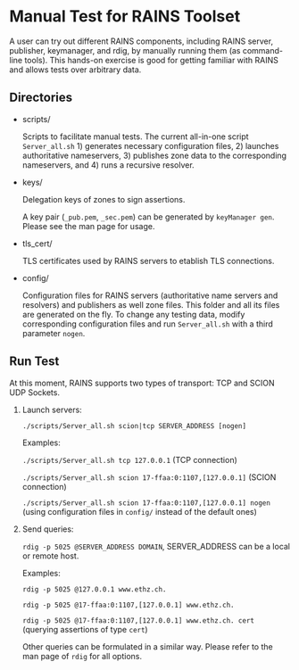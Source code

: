 # Manual Test for RAINS Toolset

A user can try out different RAINS components, including RAINS server, publisher, keymanager, and rdig, by manually running them (as command-line tools). This hands-on exercise is good for getting familiar with RAINS and allows tests over arbitrary data.

## Directories

- scripts/

  Scripts to facilitate manual tests. The current all-in-one script `Server_all.sh` 1) generates necessary configuration files, 2) launches authoritative nameservers, 3) publishes zone data to the corresponding nameservers, and 4) runs a recursive resolver.

- keys/

  Delegation keys of zones to sign assertions.
  
  A key pair (`_pub.pem`, `_sec.pem`) can be generated by `keyManager gen`. Please see the man page for usage.
  
- tls_cert/

  TLS certificates used by RAINS servers to etablish TLS connections.

- config/ 

  Configuration files for RAINS servers (authoritative name servers and resolvers) and publishers as well zone files. This folder and all its files are generated on the fly. To change any testing data, modify corresponding configuration files and run `Server_all.sh` with a third parameter `nogen`.
  
## Run Test

At this moment, RAINS supports two types of transport: TCP and SCION UDP Sockets.

1. Launch servers:

   `./scripts/Server_all.sh scion|tcp SERVER_ADDRESS [nogen]`
   
    Examples:
    
    `./scripts/Server_all.sh tcp 127.0.0.1` (TCP connection)
    
    `./scripts/Server_all.sh scion 17-ffaa:0:1107,[127.0.0.1]` (SCION connection)
    
    `./scripts/Server_all.sh scion 17-ffaa:0:1107,[127.0.0.1] nogen` (using configuration files in `config/` instead of the default ones)
   
2. Send queries:

   `rdig -p 5025 @SERVER_ADDRESS DOMAIN`, SERVER_ADDRESS can be a local or remote host.
   
    Examples:
    
    `rdig -p 5025 @127.0.0.1 www.ethz.ch.`
    
    `rdig -p 5025 @17-ffaa:0:1107,[127.0.0.1] www.ethz.ch.`
    
    `rdig -p 5025 @17-ffaa:0:1107,[127.0.0.1] www.ethz.ch. cert` (querying assertions of type `cert`)
   
     Other queries can be formulated in a similar way. Please refer to the man page of `rdig` for all options.
   
